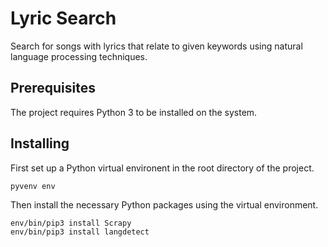 # Lyric Search

Search for songs with lyrics that relate to given keywords using natural language processing techniques.

## Prerequisites

The project requires Python 3 to be installed on the system.

## Installing

First set up a Python virtual environent in the root directory of the project.

```
pyvenv env
```

Then install the necessary Python packages using the virtual environment.

```
env/bin/pip3 install Scrapy
env/bin/pip3 install langdetect